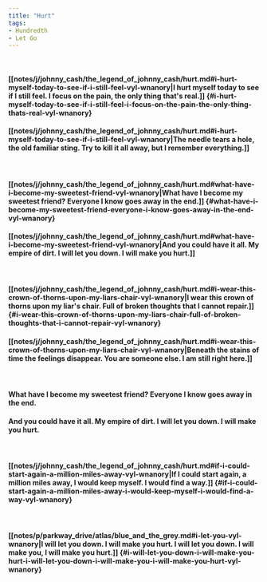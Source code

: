 ```yaml
---
title: "Hurt"
tags:
- Hundredth
- Let Go
---
```

&nbsp;
#### [[notes/j/johnny_cash/the_legend_of_johnny_cash/hurt.md#i-hurt-myself-today-to-see-if-i-still-feel-vyl-wnanory|I hurt myself today to see if I still feel. I focus on the pain, the only thing that's real.]] {#i-hurt-myself-today-to-see-if-i-still-feel-i-focus-on-the-pain-the-only-thing-thats-real-vyl-wnanory}
#### [[notes/j/johnny_cash/the_legend_of_johnny_cash/hurt.md#i-hurt-myself-today-to-see-if-i-still-feel-vyl-wnanory|The needle tears a hole, the old familiar sting. Try to kill it all away, but I remember everything.]]
&nbsp;
#### [[notes/j/johnny_cash/the_legend_of_johnny_cash/hurt.md#what-have-i-become-my-sweetest-friend-vyl-wnanory|What have I become my sweetest friend? Everyone I know goes away in the end.]] {#what-have-i-become-my-sweetest-friend-everyone-i-know-goes-away-in-the-end-vyl-wnanory}
#### [[notes/j/johnny_cash/the_legend_of_johnny_cash/hurt.md#what-have-i-become-my-sweetest-friend-vyl-wnanory|And you could have it all. My empire of dirt. I will let you down. I will make you hurt.]]
&nbsp;
#### [[notes/j/johnny_cash/the_legend_of_johnny_cash/hurt.md#i-wear-this-crown-of-thorns-upon-my-liars-chair-vyl-wnanory|I wear this crown of thorns upon my liar's chair. Full of broken thoughts that I cannot repair.]] {#i-wear-this-crown-of-thorns-upon-my-liars-chair-full-of-broken-thoughts-that-i-cannot-repair-vyl-wnanory}
#### [[notes/j/johnny_cash/the_legend_of_johnny_cash/hurt.md#i-wear-this-crown-of-thorns-upon-my-liars-chair-vyl-wnanory|Beneath the stains of time the feelings disappear. You are someone else. I am still right here.]]
&nbsp;
#### What have I become my sweetest friend? Everyone I know goes away in the end.
#### And you could have it all. My empire of dirt. I will let you down. I will make you hurt.
&nbsp;
#### [[notes/j/johnny_cash/the_legend_of_johnny_cash/hurt.md#if-i-could-start-again-a-million-miles-away-vyl-wnanory|If I could start again, a million miles away, I would keep myself. I would find a way.]] {#if-i-could-start-again-a-million-miles-away-i-would-keep-myself-i-would-find-a-way-vyl-wnanory}
&nbsp;
#### [[notes/p/parkway_drive/atlas/blue_and_the_grey.md#i-let-you-vyl-wnanory|I will let you down. I will make you hurt. I will let you down. I will make you, I will make you hurt.]] {#i-will-let-you-down-i-will-make-you-hurt-i-will-let-you-down-i-will-make-you-i-will-make-you-hurt-vyl-wnanory}

